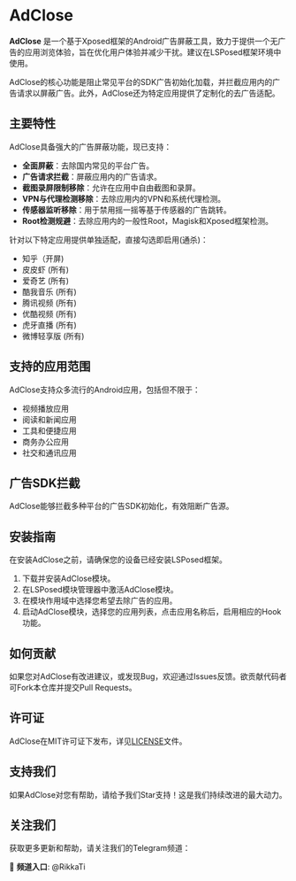 # AdClose

**AdClose** 是一个基于Xposed框架的Android广告屏蔽工具，致力于提供一个无广告的应用浏览体验，旨在优化用户体验并减少干扰。建议在LSPosed框架环境中使用。

AdClose的核心功能是阻止常见平台的SDK广告初始化加载，并拦截应用内的广告请求以屏蔽广告。此外，AdClose还为特定应用提供了定制化的去广告适配。

## 主要特性

AdClose具备强大的广告屏蔽功能，现已支持：

- **全面屏蔽**：去除国内常见的平台广告。
- **广告请求拦截**：屏蔽应用内的广告请求。
- **截图录屏限制移除**：允许在应用中自由截图和录屏。
- **VPN与代理检测移除**：去除应用内的VPN和系统代理检测。
- **传感器监听移除**：用于禁用摇一摇等基于传感器的广告跳转。
- **Root检测规避**：去除应用内的一般性Root，Magisk和Xposed框架检测。

针对以下特定应用提供单独适配，直接勾选即启用(通杀)：

- 知乎（开屏)
- 皮皮虾 (所有)
- 爱奇艺 (所有)
- 酷我音乐 (所有)
- 腾讯视频 (所有)
- 优酷视频 (所有)
- 虎牙直播 (所有)
- 微博轻享版 (所有)


## 支持的应用范围

AdClose支持众多流行的Android应用，包括但不限于：

- 视频播放应用
- 阅读和新闻应用
- 工具和便捷应用
- 商务办公应用
- 社交和通讯应用

## 广告SDK拦截

AdClose能够拦截多种平台的广告SDK初始化，有效阻断广告源。

## 安装指南

在安装AdClose之前，请确保您的设备已经安装LSPosed框架。

1. 下载并安装AdClose模块。
2. 在LSPosed模块管理器中激活AdClose模块。
3. 在模块作用域中选择您希望去除广告的应用。
4. 启动AdClose模块，选择您的应用列表，点击应用名称后，启用相应的Hook功能。

## 如何贡献

如果您对AdClose有改进建议，或发现Bug，欢迎通过Issues反馈。欲贡献代码者可Fork本仓库并提交Pull Requests。

## 许可证

AdClose在MIT许可证下发布，详见[LICENSE](LICENSE)文件。

## 支持我们

如果AdClose对您有帮助，请给予我们Star支持！这是我们持续改进的最大动力。

## 关注我们

获取更多更新和帮助，请关注我们的Telegram频道：

🌟 **频道入口**: @RikkaTi
